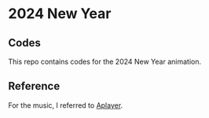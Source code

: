 # 2024 New Year

## Codes

This repo contains codes for the 2024 New Year animation.

## Reference

For the music, I referred to [Aplayer](https://back2me.cn/skills/Aplayer.html).
